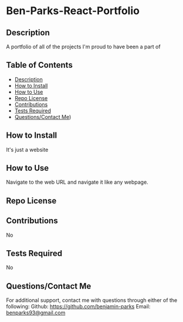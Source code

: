 # Ben-Parks-React-Portfolio

## Description
A portfolio of all of the projects I'm proud to have been a part of

## Table of Contents
- [Description](#Description)
- [How to Install](#How-to-Install)
- [How to Use](#How-to-Use)
- [Repo License](#Repo-License)
- [Contributions](#Contributions)
- [Tests Required](#Tests-Required)
- [Questions/Contact Me](#questionscontact-me))


## How to Install
It's just a website

## How to Use
Navigate to the web URL and navigate it like any webpage.

## Repo License
 

## Contributions
No

## Tests Required
No

## Questions/Contact Me
For additional support, contact me with questions through either of the following: 
Github: https://github.com/benjamin-parks
Email: benparks93@gmail.com